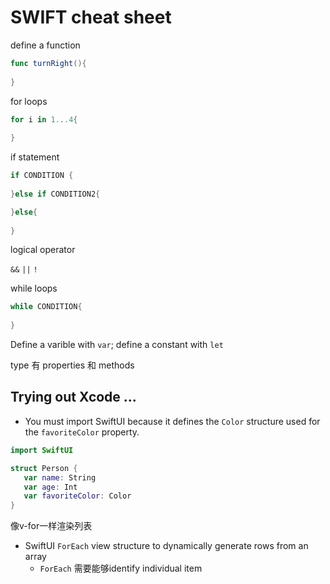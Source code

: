 # SWIFT cheat sheet

define a function

```swift
func turnRight(){
  
}
```

for loops

```swift
for i in 1...4{
  
}
```

if statement

```swift
if CONDITION {
	
}else if CONDITION2{

}else{
  
}
```

logical operator

`&&`	`||`  `!`

while loops

```swift
while CONDITION{
	
}
```



Define a varible with `var`; define a constant with `let`

type 有 properties 和 methods



## Trying out Xcode ...

- You must import SwiftUI because it defines the `Color` structure used for the `favoriteColor` property.

```swift
import SwiftUI

struct Person {
   var name: String
   var age: Int
   var favoriteColor: Color
}
```



像v-for一样渲染列表

- SwiftUI `ForEach` view structure to dynamically generate rows from an array
  - `ForEach` 需要能够identify individual item
